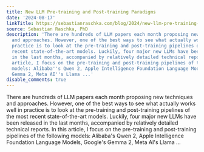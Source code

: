 ```yaml
---
title: New LLM Pre-training and Post-training Paradigms
date: '2024-08-17'
linkTitle: https://sebastianraschka.com/blog/2024/new-llm-pre-training-and-post-training.html
source: Sebastian Raschka, PhD
description: 'There are hundreds of LLM papers each month proposing new techniques
  and approaches. However, one of the best ways to see what actually works well in
  practice is to look at the pre-training and post-training pipelines of the most
  recent state-of-the-art models. Luckily, four major new LLMs have been released
  in the last months, accompanied by relatively detailed technical reports. In this
  article, I focus on the pre-training and post-training pipelines of the following
  models: Alibaba''s Qwen 2, Apple Intelligence Foundation Language Models, Google''s
  Gemma 2, Meta AI''s Llama ...'
disable_comments: true
---
```

There are hundreds of LLM papers each month proposing new techniques and approaches. However, one of the best ways to see what actually works well in practice is to look at the pre-training and post-training pipelines of the most recent state-of-the-art models. Luckily, four major new LLMs have been released in the last months, accompanied by relatively detailed technical reports. In this article, I focus on the pre-training and post-training pipelines of the following models: Alibaba's Qwen 2, Apple Intelligence Foundation Language Models, Google's Gemma 2, Meta AI's Llama ...